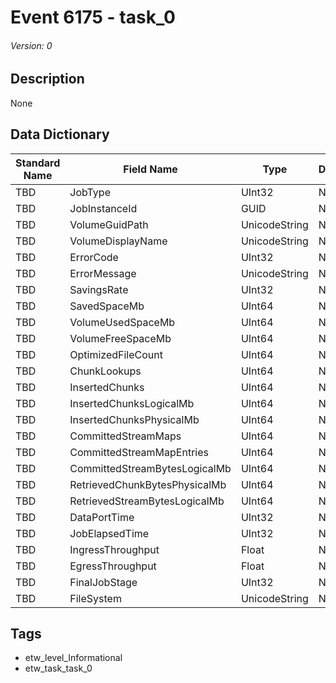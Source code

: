 # Event 6175 - task_0
###### Version: 0

## Description
None

## Data Dictionary
|Standard Name|Field Name|Type|Description|Sample Value|
|---|---|---|---|---|
|TBD|JobType|UInt32|None|`None`|
|TBD|JobInstanceId|GUID|None|`None`|
|TBD|VolumeGuidPath|UnicodeString|None|`None`|
|TBD|VolumeDisplayName|UnicodeString|None|`None`|
|TBD|ErrorCode|UInt32|None|`None`|
|TBD|ErrorMessage|UnicodeString|None|`None`|
|TBD|SavingsRate|UInt32|None|`None`|
|TBD|SavedSpaceMb|UInt64|None|`None`|
|TBD|VolumeUsedSpaceMb|UInt64|None|`None`|
|TBD|VolumeFreeSpaceMb|UInt64|None|`None`|
|TBD|OptimizedFileCount|UInt64|None|`None`|
|TBD|ChunkLookups|UInt64|None|`None`|
|TBD|InsertedChunks|UInt64|None|`None`|
|TBD|InsertedChunksLogicalMb|UInt64|None|`None`|
|TBD|InsertedChunksPhysicalMb|UInt64|None|`None`|
|TBD|CommittedStreamMaps|UInt64|None|`None`|
|TBD|CommittedStreamMapEntries|UInt64|None|`None`|
|TBD|CommittedStreamBytesLogicalMb|UInt64|None|`None`|
|TBD|RetrievedChunkBytesPhysicalMb|UInt64|None|`None`|
|TBD|RetrievedStreamBytesLogicalMb|UInt64|None|`None`|
|TBD|DataPortTime|UInt32|None|`None`|
|TBD|JobElapsedTime|UInt32|None|`None`|
|TBD|IngressThroughput|Float|None|`None`|
|TBD|EgressThroughput|Float|None|`None`|
|TBD|FinalJobStage|UInt32|None|`None`|
|TBD|FileSystem|UnicodeString|None|`None`|

## Tags
* etw_level_Informational
* etw_task_task_0